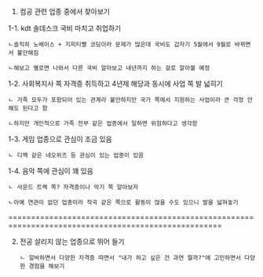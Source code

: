 
1. 컴공 관련 업종 중에서 찾아보기

1-1. kdt 솔데스크 국비 마치고 취업하기

    ㄴ솔직히 노베이스 + 지피티빨 코딩이라 문제가 많은데 국비도 갑자기 5월에서 9월로 바뀌면서 불안해짐

    ㄴ해보고 별로면 나와서 다른 국비 알아보고 내년까지 하는 걸로 알아볼 예정





1-2. 사회복지사 쪽 자격증 취득하고 4년제 해당과 동시에 사업 쪽 발 넓히기

    ㄴ 가족 모두가 포함되어 있는 관계라 불안하지만 국가 쪽에서 지원하는 사업이라 큰 걱정 안해도 된다고 함

    ㄴ하지만 개인적으로 가족 전부 같은 업종에서 일하면 위험하다고 생각함






1-3. 게임 업종으로 관심이 조금 있음

    ㄴ 디맥 같은 네오위즈 등 관심이 있는 업종이 있음






1-4. 음악 쪽에 관심이 꽤 있음

    ㄴ 사운드 트랙 쪽? 자격증이나 악기 쪽 알아보자

    ㄴ아예 연관이 없던 업종이라 작곡 같은 쪽으로 활동이 많을 수도 있으니 발을 넓혀놓기







=====================================================================================================




2. 전공 살리지 않는 업종으로 뛰어 들기
   
       ㄴ 알바하면서 다양한 자격증 따면서 "내가 하고 싶은 건 과연 뭘까?"에 고민하면서 다양한 경험을 해보기
